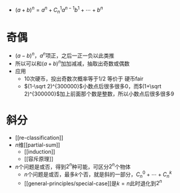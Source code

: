 - $(a+b)^n=a^n+C_n^1a^{n-1}b^1+\cdots +b^n$
# 奇偶
- $(a-b)^n$，$a^n$项正，之后一正一负以此类推
- 所以可以和$(a+b)^n$加加减减，抽取出奇数或偶数
- 应用
  - 10次硬币，投出奇数次概率等于1/2 等价于 硬币fair
  - $(1-\sqrt 2)^{300000}$小数点后很多很多0，而$(1+\sqrt 2)^{300000}$加上前面那个数是整数，所以小数点后很多很多9
# 斜分
- [[re-classification]]
- $n$维[[partial-sum]]
  - [[induction]]
  - [[容斥原理]]
- $n$个问题是或否，得到$2^n$种可能，可区分$2^n$个物体
  - $n$个问题是或否，最多$k$个否，就是斜的一部分，$C_n^0+\cdots +C_n^k$
  - [[general-principles/special-case]]是$k=n$此时退化到$2^n$